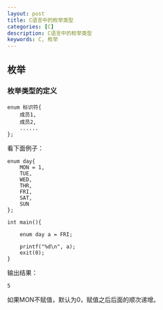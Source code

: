 ```yaml
---
layout: post
title: C语言中的枚举类型
categories: [C]
description: C语言中的枚举类型
keywords: C, 枚举
---
```


## 枚举

### 枚举类型的定义

```
enum 标识符{
    成员1,
    成员2,
    ......
};
```

看下面例子：
```
enum day{
    MON = 1,
    TUE,
    WED,
    THR,
    FRI,
    SAT,
    SUN
};

int main(){

    enum day a = FRI;

    printf("%d\n", a);
    exit(0);
}
```
输出结果：
```
5
```
如果MON不赋值，默认为0，赋值之后后面的顺次递增。
